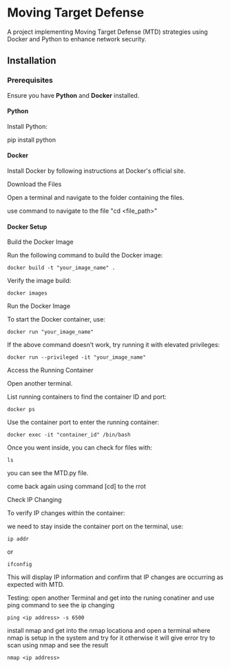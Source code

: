 # Moving Target Defense

A project implementing Moving Target Defense (MTD) strategies using Docker and Python to enhance network security.

## Installation

### Prerequisites
Ensure you have **Python** and **Docker** installed.

#### Python
Install Python:

pip install python

#### Docker
Install Docker by following instructions at Docker's official site.

Download the Files

Open a terminal and navigate to the folder containing the files.

use command to navigate to the file "cd <file_path>"

#### Docker Setup

Build the Docker Image

Run the following command to build the Docker image:
```
docker build -t "your_image_name" . 
``` 
Verify the image build:
```
docker images
```
Run the Docker Image

To start the Docker container, use:
```
docker run "your_image_name"
```
If the above command doesn’t work, try running it with elevated privileges:
```
docker run --privileged -it "your_image_name"
```
Access the Running Container

Open another terminal.

List running containers to find the container ID and port:
```
docker ps
```
Use the container port to enter the running container:
```
docker exec -it "container_id" /bin/bash
```
Once you went inside, you can check for files with:
```
ls
```
you can see the MTD.py file.

come back again using command [cd] to the rrot

Check IP Changing

To verify IP changes within the container:

we need to stay inside the container port on the terminal, use:
```
ip addr
```
or
```
ifconfig
```
This will display IP information and confirm that IP changes are occurring as expected with MTD.

Testing: 
open another Terminal and get into the runing conatiner and use ping command to see the ip changing
```
ping <ip address> -s 6500
```
install nmap 
and get into the nmap locationa and open a terminal where nmap is setup in the system and try for it otherwise it will give error
try to scan using nmap and see the result 
```
nmap <ip address> 
```
